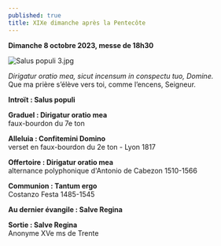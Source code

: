 ```yaml
---
published: true
title: XIXe dimanche après la Pentecôte
---
```

**Dimanche 8 octobre 2023, messe de 18h30**

![Salus populi 3.jpg]({{site.baseurl}}/images/Salus%20populi%203.jpg)

*Dirigatur oratio mea, sicut incensum in conspectu tuo, Domine.*  
Que ma prière s’élève vers toi, comme l’encens, Seigneur.

**Introït : Salus populi**

**Graduel : Dirigatur oratio mea**  
faux-bourdon du 7e ton

**Alleluia : Confitemini Domino**  
verset en faux-bourdon du 2e ton - Lyon 1817

**Offertoire : Dirigatur oratio mea**  
alternance polyphonique d'Antonio de Cabezon 1510-1566

**Communion : Tantum ergo**  
Costanzo Festa 1485-1545

**Au dernier évangile : Salve Regina**  

**Sortie : Salve Regina**  
Anonyme XVe ms de Trente
